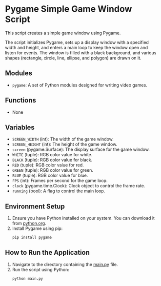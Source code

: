 # Pygame Simple Game Window Script

This script creates a simple game window using Pygame.

The script initializes Pygame, sets up a display window with a specified width and height, and enters a main loop to keep the window open and listen for events. The window is filled with a black background, and various shapes (rectangle, circle, line, ellipse, and polygon) are drawn on it.

## Modules

- `pygame`: A set of Python modules designed for writing video games.

## Functions

- None

## Variables

- `SCREEN_WIDTH` (int): The width of the game window.
- `SCREEN_HEIGHT` (int): The height of the game window.
- `screen` (pygame.Surface): The display surface for the game window.
- `WHITE` (tuple): RGB color value for white.
- `BLACK` (tuple): RGB color value for black.
- `RED` (tuple): RGB color value for red.
- `GREEN` (tuple): RGB color value for green.
- `BLUE` (tuple): RGB color value for blue.
- `FPS` (int): Frames per second for the game loop.
- `clock` (pygame.time.Clock): Clock object to control the frame rate.
- `running` (bool): A flag to control the main loop.

## Environment Setup

1. Ensure you have Python installed on your system. You can download it from [python.org](https://www.python.org/).
2. Install Pygame using pip:
    ```sh
    pip install pygame
    ```

## How to Run the Application

1. Navigate to the directory containing the [main.py](main.py) file.
2. Run the script using Python:
    ```sh
    python main.py
    ```

